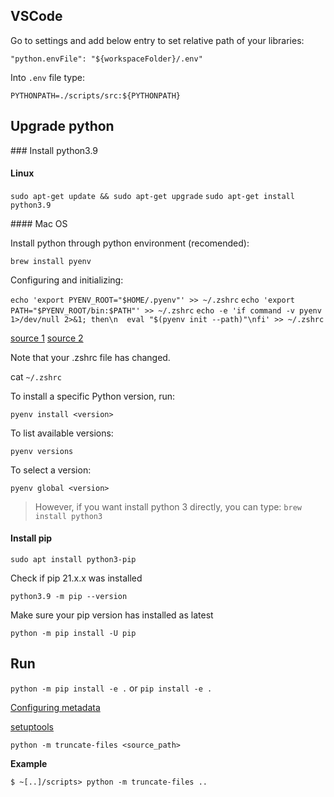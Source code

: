 ## VSCode

Go to settings and add below entry to set relative path of your libraries:

`"python.envFile": "${workspaceFolder}/.env"`

Into `.env` file type:

`PYTHONPATH=./scripts/src:${PYTHONPATH}`
## Upgrade python

### Install python3.9

#### Linux

`sudo apt-get update && sudo apt-get upgrade`
`sudo apt-get install python3.9`

#### Mac OS

Install python through python environment (recomended):

`brew install pyenv`

Configuring and initializing:

`echo 'export PYENV_ROOT="$HOME/.pyenv"' >> ~/.zshrc`
`echo 'export PATH="$PYENV_ROOT/bin:$PATH"' >> ~/.zshrc`
`echo -e 'if command -v pyenv 1>/dev/null 2>&1; then\n  eval "$(pyenv init --path)"\nfi' >> ~/.zshrc`

[source 1](https://www.freecodecamp.org/news/python-version-on-mac-update/)
[source 2](https://stackoverflow.com/questions/33321312/cannot-switch-python-with-pyenv)

Note that your .zshrc file has changed.

cat `~/.zshrc`

To install a specific Python version, run:

`pyenv install <version>`

To list available versions:

`pyenv versions`

To select a version:

`pyenv global <version>`

> However, if you want install python 3 directly, you can type:
> `brew install python3`

#### Install pip

`sudo apt install python3-pip`

Check if pip 21.x.x was installed

`python3.9 -m pip --version`

Make sure your pip version has installed as latest

`python -m pip install -U pip`

## Run

`python -m pip install -e .` or `pip install -e .`

[Configuring metadata](https://packaging.python.org/tutorials/packaging-projects/#configuring-metadata)

[setuptools](https://pythonhosted.org/an_example_pypi_project/setuptools.html)

`python -m truncate-files <source_path>`

**Example**

`$ ~[..]/scripts> python -m truncate-files ..`
